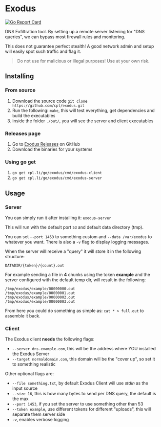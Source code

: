 # Exodus

[![Go Report Card](https://goreportcard.com/badge/github.com/cpl/exodus)](https://goreportcard.com/report/github.com/cpl/exodus)

DNS Exfiltration tool. By setting up a remote server listening for "DNS queries", we can bypass most firewall rules and monitoring.

This does not guarantee perfect stealth! A good network admin and setup will easily spot such traffic and flag it.

> Do not use for malicious or illegal purposes! Use at your own risk.

## Installing

### From source

1. Download the source code `git clone https://github.com/cpl/exodus.git`
2. Run the following: `make`, this will test everything, get dependencies and build the executables
3. Inside the folder `./out/`, you will see the server and client executables

### Releases page

1. Go to [Exodus Releases](https://github.com/cpl/exodus/releases) on GitHub
2. Download the binaries for your systems

### Using go get

1. `go get cpl.li/go/exodus/cmd/exodus-client`
2. `go get cpl.li/go/exodus/cmd/exodus-server`

## Usage

### Server

You can simply run it after installing it: `exodus-server`

This will run with the default port `53` and default data directory (tmp).

You can set `--port 1453` to something custom and `--data /var/exodus` to whatever you want. There is also a `-v` flag to display logging messages.

When the server will receive a "query" it will store it in the following structure:

`DATADIR/{token}/{count}.out`

For example sending a file in **4** chunks using the token **example** and the server configured with the default temp dir, will result in the following:

```text
/tmp/exodus/example/00000000.out
/tmp/exodus/example/00000001.out
/tmp/exodus/example/00000002.out
/tmp/exodus/example/00000003.out
```

From here you could do something as simple as: `cat * > full.out` to assemble it back.

### Client

The Exodus client **needs** the following flags:

* `--server dns.example.com`, this will be the address where YOU installed the Exodus Server
* `--target normaldomain.com`, this domain will be the "cover up", so set it to something realistic

Other optional flags are:

* `--file something.txt`, by default Exodus Client will use *stdin* as the input source
* `--size 16`, this is how many bytes to send per DNS query, the default is the max
* `--port 1453`, if you set the server to use something other than 53
* `--token example`, use different tokens for different "uploads", this will separate them server side
* `-v`, enables verbose logging





